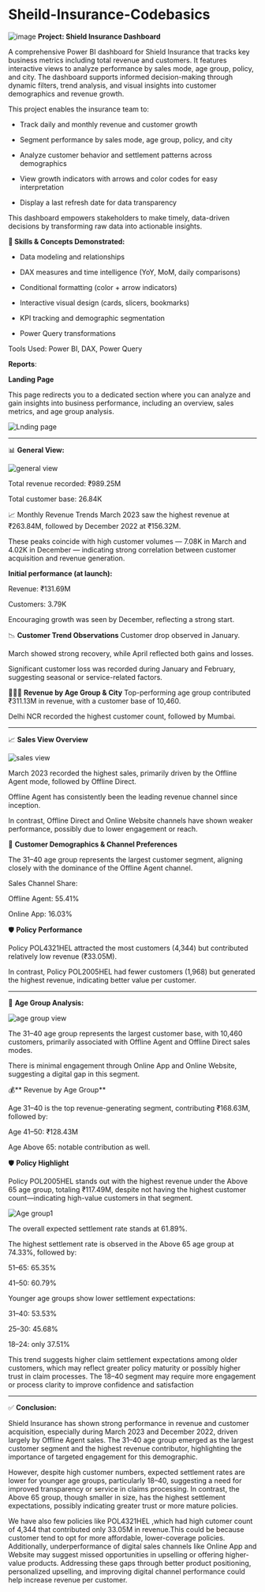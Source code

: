 # Sheild-Insurance-Codebasics


![image](https://github.com/user-attachments/assets/e76e5922-ede8-46f7-8b16-7c65cb8a22fd) **Project: Shield Insurance Dashboard**

A comprehensive Power BI dashboard for Shield Insurance that tracks key business metrics including total revenue and customers. It features interactive views to analyze performance by sales mode, age group, policy, and city. The dashboard supports informed decision-making through dynamic filters, trend analysis, and visual insights into customer demographics and revenue growth.

This project enables the insurance team to:

- Track daily and monthly revenue and customer growth

- Segment performance by sales mode, age group, policy, and city

- Analyze customer behavior and settlement patterns across demographics

- View growth indicators with arrows and color codes for easy interpretation

- Display a last refresh date for data transparency

This dashboard empowers stakeholders to make timely, data-driven decisions by transforming raw data into actionable insights.

**🔧 Skills & Concepts Demonstrated:**

- Data modeling and relationships

- DAX measures and time intelligence (YoY, MoM, daily comparisons)

- Conditional formatting (color + arrow indicators)

- Interactive visual design (cards, slicers, bookmarks)

- KPI tracking and demographic segmentation

- Power Query transformations

Tools Used: Power BI, DAX, Power Query

**Reports**:

**Landing Page**

This page redirects you to a dedicated section where you can analyze and gain insights into business performance, including an overview, sales metrics, and age group analysis.




![Lnding page](https://github.com/user-attachments/assets/3c56f12f-88c9-4c8c-b090-0663b7a06f5f)

----------------------------------------------------------------------------------------------------------

📊 **General View:**


![general view](https://github.com/user-attachments/assets/c0125581-08f9-4800-93a6-c47ec73f622b)

Total revenue recorded: ₹989.25M

Total customer base: 26.84K

📈 Monthly Revenue Trends
March 2023 saw the highest revenue at ₹263.84M, followed by December 2022 at ₹156.32M.

These peaks coincide with high customer volumes — 7.08K in March and 4.02K in December — indicating strong correlation between customer acquisition and revenue generation.

**Initial performance (at launch):**

Revenue: ₹131.69M

Customers: 3.79K

Encouraging growth was seen by December, reflecting a strong start.

📉 **Customer Trend Observations**
Customer drop observed in January.

March showed strong recovery, while April reflected both gains and losses.

Significant customer loss was recorded during January and February, suggesting seasonal or service-related factors.

🧑‍🤝‍🧑 **Revenue by Age Group & City**
Top-performing age group contributed ₹311.13M in revenue, with a customer base of 10,460.

Delhi NCR recorded the highest customer count, followed by Mumbai.

-------------------------------------------------------------------------------------------------------------

📈 **Sales View Overview**

![sales view](https://github.com/user-attachments/assets/107288b7-a55e-4628-909a-29f82289bdb1)




March 2023 recorded the highest sales, primarily driven by the Offline Agent mode, followed by Offline Direct.

Offline Agent has consistently been the leading revenue channel since inception.

In contrast, Offline Direct and Online Website channels have shown weaker performance, possibly due to lower engagement or reach.

👥 **Customer Demographics & Channel Preferences**

The 31–40 age group represents the largest customer segment, aligning closely with the dominance of the Offline Agent channel.

Sales Channel Share:

Offline Agent: 55.41%

Online App: 16.03%

🛡️ **Policy Performance**

Policy POL4321HEL attracted the most customers (4,344) but contributed relatively low revenue (₹33.05M).

In contrast, Policy POL2005HEL had fewer customers (1,968) but generated the highest revenue, indicating better value per customer.

------------------------------------------------------------------------------------------------------------

👥 **Age Group Analysis:**

![age group view](https://github.com/user-attachments/assets/fa2e293b-14db-49b9-b378-a77f4b8ad048)

The 31–40 age group represents the largest customer base, with 10,460 customers, primarily associated with Offline Agent and Offline Direct sales modes.

There is minimal engagement through Online App and Online Website, suggesting a digital gap in this segment.

💰** Revenue by Age Group**

Age 31–40 is the top revenue-generating segment, contributing ₹168.63M, followed by:

Age 41–50: ₹128.43M

Age Above 65: notable contribution as well.

🛡️ **Policy Highlight**

Policy POL2005HEL stands out with the highest revenue under the Above 65 age group, totaling ₹117.49M, despite not having the highest customer count—indicating high-value customers in that segment.





![Age group1](https://github.com/user-attachments/assets/1aa722f4-14c4-4bc9-9c05-57c99582771c)

The overall expected settlement rate stands at 61.89%.

The highest settlement rate is observed in the Above 65 age group at 74.33%, followed by:

51–65: 65.35%

41–50: 60.79%

Younger age groups show lower settlement expectations:

31–40: 53.53%

25–30: 45.68%

18–24: only 37.51%

This trend suggests higher claim settlement expectations among older customers, which may reflect greater policy maturity or possibly higher trust in claim processes. The 18–40 segment may require more engagement or process clarity to improve confidence and satisfaction

----------------------------------------------------------------------------------------------------------------

✅ **Conclusion:**

Shield Insurance has shown strong performance in revenue and customer acquisition, especially during March 2023 and December 2022, driven largely by Offline Agent sales. The 31–40 age group emerged as the largest customer segment and the highest revenue contributor, highlighting the importance of targeted engagement for this demographic.

However, despite high customer numbers, expected settlement rates are lower for younger age groups, particularly 18–40, suggesting a need for improved transparency or service in claims processing. In contrast, the Above 65 group, though smaller in size, has the highest settlement expectations, possibly indicating greater trust or more mature policies.

We have also few policies like POL4321HEL ,which had high cutomer count of 4,344 that contributed only 33.05M in revenue.This could be because customer tend to opt for more affordable, lower-coverage policies. Additionally, underperformance of digital sales channels like Online App and Website may suggest missed opportunities in upselling or offering higher-value products. Addressing these gaps through better product positioning, personalized upselling, and improving digital channel performance could help increase revenue per customer.














